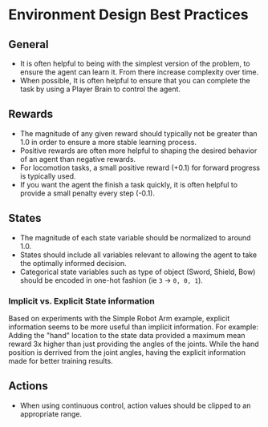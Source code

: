 # Environment Design Best Practices

## General
* It is often helpful to being with the simplest version of the problem, to ensure the agent can learn it. From there increase
complexity over time.
* When possible, It is often helpful to ensure that you can complete the task by using a Player Brain to control the agent.

## Rewards
* The magnitude of any given reward should typically not be greater than 1.0 in order to ensure a more stable learning process.
* Positive rewards are often more helpful to shaping the desired behavior of an agent than negative rewards.
* For locomotion tasks, a small positive reward (+0.1) for forward progress is typically used. 
* If you want the agent the finish a task quickly, it is often helpful to provide a small penalty every step (-0.1). 

## States
* The magnitude of each state variable should be normalized to around 1.0. 
* States should include all variables relevant to allowing the agent to take the optimally informed decision.
* Categorical state variables such as type of object (Sword, Shield, Bow) should be encoded in one-hot fashion (ie `3` -> `0, 0, 1`).

### Implicit vs. Explicit State information
Based on experiments with the Simple Robot Arm example, explicit information seems to be more useful than implicit information. For example: Adding the "hand" location to the state data provided a maximum mean reward 3x higher than just providing the angles of the joints. While the hand position is derrived from the joint angles, having the explicit information made for better training results.

## Actions
* When using continuous control, action values should be clipped to an appropriate range.
